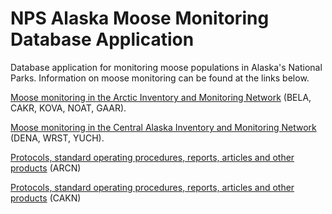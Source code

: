 # NPS Alaska Moose Monitoring Database Application

Database application for monitoring moose populations in Alaska's National Parks. Information on moose monitoring can be found at the links below.

[Moose monitoring in the Arctic Inventory and Monitoring Network](https://www.nps.gov/im/arcn/moose.htm) (BELA, CAKR, KOVA, NOAT, GAAR).

[Moose monitoring in the Central Alaska Inventory and Monitoring Network](https://www.nps.gov/im/cakn/moose.htm) (DENA, WRST, YUCH).

[Protocols, standard operating procedures, reports, articles and other products](https://irma.nps.gov/DataStore/Reference/Profile/2222140) (ARCN)

[Protocols, standard operating procedures, reports, articles and other products](https://irma.nps.gov/DataStore/Reference/Profile/2220369) (CAKN)
